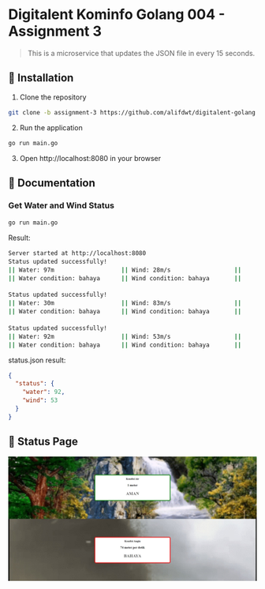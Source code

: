 # Digitalent Kominfo Golang 004 - Assignment 3

> This is a microservice that updates the JSON file in every 15 seconds.

## 🧰 Installation

1. Clone the repository

```bash
git clone -b assignment-3 https://github.com/alifdwt/digitalent-golang.git
```

2. Run the application

```bash
go run main.go
```

3. Open http://localhost:8080 in your browser

## 📝 Documentation

### Get Water and Wind Status

```bash
go run main.go
```

Result:

```bash
Server started at http://localhost:8080
Status updated successfully!
|| Water: 97m                   || Wind: 28m/s                  ||
|| Water condition: bahaya      || Wind condition: bahaya       ||

Status updated successfully!
|| Water: 30m                   || Wind: 83m/s                  ||
|| Water condition: bahaya      || Wind condition: bahaya       ||

Status updated successfully!
|| Water: 92m                   || Wind: 53m/s                  ||
|| Water condition: bahaya      || Wind condition: bahaya       ||
```

status.json result:

```json
{
  "status": {
    "water": 92,
    "wind": 53
  }
}
```

## 📝 Status Page

![status](assets/status_page.jpeg)
